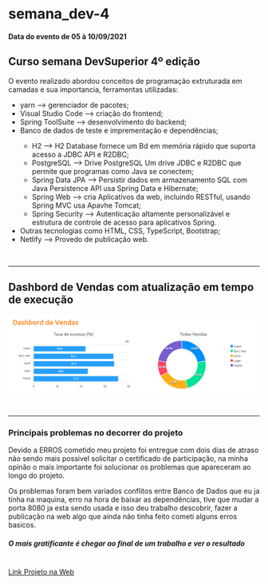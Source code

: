 <h1>semana_dev-4</h1>
<h4>Data do evento de 05 à 10/09/2021</h4>
<h2>Curso semana DevSuperior 4º edição</h2>
<p>O evento realizado abordou conceitos de programação extruturada em camadas e sua importancia, ferramentas utilizadas:</p>
<ul>
  <li>yarn --> gerenciador de pacotes;</li>
  <li>Visual Studio Code --> criação do frontend;</li>
  <li>Spring ToolSuite --> desenvolvimento do backend;</li>
  <li>Banco de dados de teste e imprementação e dependências;</li>
  <ul>
    <li>H2 --> H2 Database fornece um Bd em memória rápido que suporta acesso a JDBC API e R2DBC;</li>
    <li>PostgreSQL --> Drive PostgreSQL Um drive JDBC e R2DBC que permite que programas como Java se conectem;</li>
    <li>Spring Data JPA --> Persistir dados em armazenamento SQL com Java Persistence API usa Spring Data e Hibernate;</li>
    <li>Spring Web --> cria Aplicativos da web, incluindo RESTful, usando Spring MVC usa Apavhe Tomcat;</li>
    <li>Spring Security --> Autenticação altamente personalizável e estrutura de controle de acesso para aplicativos Spring.</li>
  </ul>
  <li>Outras tecnologias como HTML, CSS, TypeScript, Bootstrap;</li>
  <li>Netlify --> Provedo de publicação web.</li>
</ul>
<br><hr>
<div>
  <h2>Dashbord de Vendas com atualização em tempo de execução</h2>
  <img src="Dashbord_venda.png" alt="Imagem do dashbord do site gráfico de barra e rosco">
  
</div>
<br><hr>
<h3>Principais problemas no decorrer do projeto</h3>
<p>Devido a ERROS cometido meu projeto foi entregue com dois dias de atraso não sendo mais possivel solicitar o certificado de participação, na minha opinão o mais importante foi solucionar os problemas que apareceram ao longo do projeto.</p>
<p>Os problemas foram bem variados conflitos entre Banco de Dados que eu ja tinha na maquina, erro na hora de baixar as dependências, tive que mudar a porta 8080 ja esta sendo usada e isso deu trabalho descobrir, fazer a publicação na web algo que ainda não tinha feito cometi alguns erros basicos.</p>
<h5>O mais gratificante é chegar ao final de um trabalho e ver o resultado</h5>
<br>
<a href="https://dsvendas-sinobre.netlify.app">Link Projeto na Web</a>
